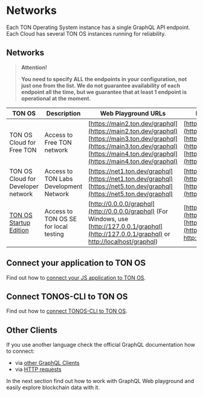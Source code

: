 # Networks

Each TON Operating System instance has a single GraphQL API endpoint. Each Cloud has several TON OS instances running for reliability.

## Networks

> **Attention!**
>
> **You need to specify ALL the endpoints in your configuration, not just one from the list. We do not guarantee availability of each endpoint all the time, but we guarantee that at least 1 endpoint is operational at the moment.**

| TON OS                                                        | Description                            | Web Playground URLs                                                                                                                                                                          | Endpoint URLs                                                                                                                                   |
| ------------------------------------------------------------- | -------------------------------------- | -------------------------------------------------------------------------------------------------------------------------------------------------------------------------------------------- | ----------------------------------------------------------------------------------------------------------------------------------------------- |
| TON OS Cloud for Free TON                                     | Access to Free TON network             | [https://main2.ton.dev/graphql](https://main2.ton.dev/graphql) [https://main3.ton.dev/graphql](https://main3.ton.dev/graphql) [https://main4.ton.dev/graphql](https://main4.ton.dev/graphql) | [https://main2.ton.dev/](https://main2.ton.dev) [https://main3.ton.dev/](https://main3.ton.dev) [https://main4.ton.dev/](https://main4.ton.dev) |
| TON OS Cloud for Developer network                            | Access to TON Labs Development Network | [https://net1.ton.dev/graphql](https://net1.ton.dev/graphql) [https://net5.ton.dev/graphql](https://net5.ton.dev/graphql)                                                                    | [https://net1.ton.dev/](https://net1.ton.dev) [https://net5.ton.dev/](https://net5.ton.dev)                                                     |
| [TON OS Startup Edition](https://github.com/tonlabs/tonos-se) | Access to TON OS SE for local testing  | [http://0.0.0.0/graphql](http://0.0.0.0/graphql) (For Windows, use [http://127.0.0.1/graphql](http://127.0.0.1/graphql) or [http://localhost/graphql](http://localhost/graphql))             | [http://0.0.0.0/](http://0.0.0.0) [http://127.0.0.1/](http://127.0.0.1) [http://localhost/](http://localhost)                                   |

## Connect your application to TON OS

Find out how to [connect your JS application to TON OS](../../guides/installation/configure_sdk.md).

## Connect TONOS-CLI to TON OS

Find out how to [connect TONOS-CLI to TON OS](https://github.com/tonlabs/tonos-cli#21-set-the-network-and-parameter-values).

## Other Clients

If you use another language check the official GraphQL documentation how to connect:

* via [other GraphQL Clients](https://graphql.org/code/)
* via [HTTP requests](https://graphql.org/learn/serving-over-http/)

In the next section find out how to work with GraphQL Web playground and easily explore blockchain data with it.
